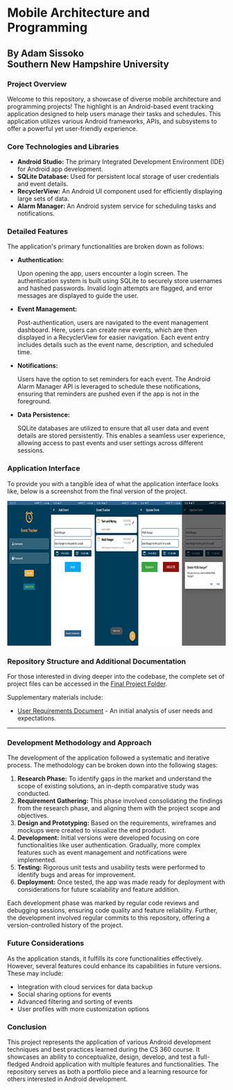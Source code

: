<h1>Mobile Architecture and Programming</h1>
<h2>By Adam Sissoko<br>
Southern New Hampshire University</h2>

<h3>Project Overview</h3>
<p>
Welcome to this repository, a showcase of diverse mobile architecture and programming projects! The highlight is an Android-based event tracking application designed to help users manage their tasks and schedules. This application utilizes various Android frameworks, APIs, and subsystems to offer a powerful yet user-friendly experience.
</p>


<h3>Core Technologies and Libraries</h3>
<ul>
  <li><strong>Android Studio:</strong> The primary Integrated Development Environment (IDE) for Android app development.</li>
  <li><strong>SQLite Database:</strong> Used for persistent local storage of user credentials and event details.</li>
  <li><strong>RecyclerView:</strong> An Android UI component used for efficiently displaying large sets of data.</li>
  <li><strong>Alarm Manager:</strong> An Android system service for scheduling tasks and notifications.</li>
</ul>

<h3>Detailed Features</h3>
<p>
The application's primary functionalities are broken down as follows:
</p>
<ul>
  <li>
    <strong>Authentication:</strong> 
    <p>Upon opening the app, users encounter a login screen. The authentication system is built using SQLite to securely store usernames and hashed passwords. Invalid login attempts are flagged, and error messages are displayed to guide the user.</p>
  </li>
  <li>
    <strong>Event Management:</strong>
    <p>Post-authentication, users are navigated to the event management dashboard. Here, users can create new events, which are then displayed in a RecyclerView for easier navigation. Each event entry includes details such as the event name, description, and scheduled time.</p>
  </li>
  <li>
    <strong>Notifications:</strong>
    <p>Users have the option to set reminders for each event. The Android Alarm Manager API is leveraged to schedule these notifications, ensuring that reminders are pushed even if the app is not in the foreground.</p>
  </li>
  <li>
    <strong>Data Persistence:</strong>
    <p>SQLite databases are utilized to ensure that all user data and event details are stored persistently. This enables a seamless user experience, allowing access to past events and user settings across different sessions.</p>
  </li>
</ul>

<h3>Application Interface</h3>
<p>
To provide you with a tangible idea of what the application interface looks like, below is a screenshot from the final version of the project. 
</p>
<img src="https://github.com/adamsissoko/CS360/blob/main/Apps/final_project_cs_360.png" alt="[screenshot of the final project]" style="width:810px;height:333px;">


<h3>Repository Structure and Additional Documentation</h3>
<p>
For those interested in diving deeper into the codebase, the complete set of project files can be accessed in the <a href="https://github.com/adamsissoko/CS360/tree/main/Apps/CS%20360%20Final%20Project" target="_blank">Final Project Folder</a>.
</p>
<p>
Supplementary materials include:
</p>
<ul>
  <li><a href="https://github.com/adamsissoko/CS360/blob/main/Apps/CS%20360%20Final%20Project/Final%20Project%20Requirements.pdf" target="_blank">User Requirements Document</a> - An initial analysis of user needs and expectations.</li>
</ul>

<hr>

<h3>Development Methodology and Approach</h3>
<p>
The development of the application followed a systematic and iterative process. The methodology can be broken down into the following stages:
</p>
<ol>
  <li><strong>Research Phase:</strong> To identify gaps in the market and understand the scope of existing solutions, an in-depth comparative study was conducted. </li>
  <li><strong>Requirement Gathering:</strong> This phase involved consolidating the findings from the research phase, and aligning them with the project scope and objectives.</li>
  <li><strong>Design and Prototyping:</strong> Based on the requirements, wireframes and mockups were created to visualize the end product.</li>
  <li><strong>Development:</strong> Initial versions were developed focusing on core functionalities like user authentication. Gradually, more complex features such as event management and notifications were implemented.</li>
  <li><strong>Testing:</strong> Rigorous unit tests and usability tests were performed to identify bugs and areas for improvement.</li>
  <li><strong>Deployment:</strong> Once tested, the app was made ready for deployment with considerations for future scalability and feature addition.</li>
</ol>

<p>
Each development phase was marked by regular code reviews and debugging sessions, ensuring code quality and feature reliability. Further, the development involved regular commits to this repository, offering a version-controlled history of the project.
</p>

<h3>Future Considerations</h3>
<p>
As the application stands, it fulfills its core functionalities effectively. However, several features could enhance its capabilities in future versions. These may include:
</p>
<ul>
  <li>Integration with cloud services for data backup</li

>
  <li>Social sharing options for events</li>
  <li>Advanced filtering and sorting of events</li>
  <li>User profiles with more customization options</li>
</ul> 

<h3>Conclusion</h3>
<p>
This project represents the application of various Android development techniques and best practices learned during the CS 360 course. It showcases an ability to conceptualize, design, develop, and test a full-fledged Android application with multiple features and functionalities. The repository serves as both a portfolio piece and a learning resource for others interested in Android development.
</p>
  </p>

